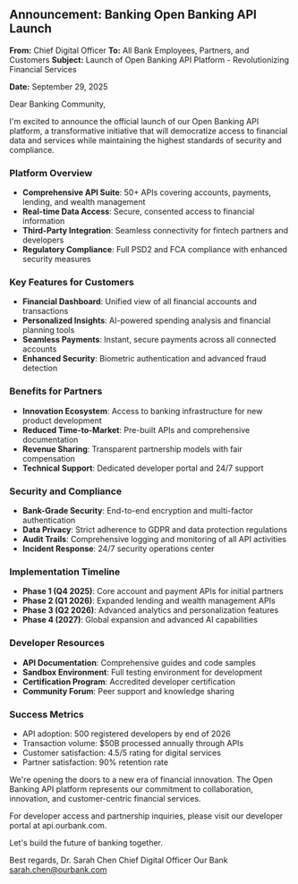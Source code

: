 ## Announcement: Banking Open Banking API Launch

**From:** Chief Digital Officer
**To:** All Bank Employees, Partners, and Customers
**Subject:** Launch of Open Banking API Platform - Revolutionizing Financial Services

**Date:** September 29, 2025

Dear Banking Community,

I'm excited to announce the official launch of our Open Banking API platform, a transformative initiative that will democratize access to financial data and services while maintaining the highest standards of security and compliance.

### Platform Overview
- **Comprehensive API Suite**: 50+ APIs covering accounts, payments, lending, and wealth management
- **Real-time Data Access**: Secure, consented access to financial information
- **Third-Party Integration**: Seamless connectivity for fintech partners and developers
- **Regulatory Compliance**: Full PSD2 and FCA compliance with enhanced security measures

### Key Features for Customers
- **Financial Dashboard**: Unified view of all financial accounts and transactions
- **Personalized Insights**: AI-powered spending analysis and financial planning tools
- **Seamless Payments**: Instant, secure payments across all connected accounts
- **Enhanced Security**: Biometric authentication and advanced fraud detection

### Benefits for Partners
- **Innovation Ecosystem**: Access to banking infrastructure for new product development
- **Reduced Time-to-Market**: Pre-built APIs and comprehensive documentation
- **Revenue Sharing**: Transparent partnership models with fair compensation
- **Technical Support**: Dedicated developer portal and 24/7 support

### Security and Compliance
- **Bank-Grade Security**: End-to-end encryption and multi-factor authentication
- **Data Privacy**: Strict adherence to GDPR and data protection regulations
- **Audit Trails**: Comprehensive logging and monitoring of all API activities
- **Incident Response**: 24/7 security operations center

### Implementation Timeline
- **Phase 1 (Q4 2025)**: Core account and payment APIs for initial partners
- **Phase 2 (Q1 2026)**: Expanded lending and wealth management APIs
- **Phase 3 (Q2 2026)**: Advanced analytics and personalization features
- **Phase 4 (2027)**: Global expansion and advanced AI capabilities

### Developer Resources
- **API Documentation**: Comprehensive guides and code samples
- **Sandbox Environment**: Full testing environment for development
- **Certification Program**: Accredited developer certification
- **Community Forum**: Peer support and knowledge sharing

### Success Metrics
- API adoption: 500 registered developers by end of 2026
- Transaction volume: $50B processed annually through APIs
- Customer satisfaction: 4.5/5 rating for digital services
- Partner satisfaction: 90% retention rate

We're opening the doors to a new era of financial innovation. The Open Banking API platform represents our commitment to collaboration, innovation, and customer-centric financial services.

For developer access and partnership inquiries, please visit our developer portal at api.ourbank.com.

Let's build the future of banking together.

Best regards,
Dr. Sarah Chen
Chief Digital Officer
Our Bank
sarah.chen@ourbank.com
